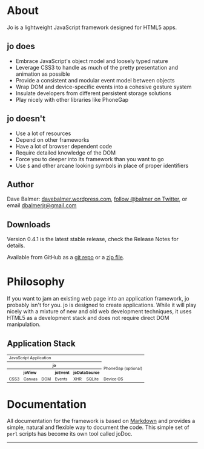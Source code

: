 About
=====

Jo is a lightweight JavaScript framework designed for HTML5 apps.

jo does
--------

- Embrace JavaScript's object model and loosely typed nature
- Leverage CSS3 to handle as much of the pretty presentation and animation as possible
- Provide a consistent and modular event model between objects
- Wrap DOM and device-specific events into a cohesive gesture system
- Insulate developers from different persistent storage solutions
- Play nicely with other libraries like PhoneGap

jo doesn't
-----------

- Use a lot of resources
- Depend on other frameworks
- Have a lot of browser dependent code
- Require detailed knowledge of the DOM
- Force you to deeper into its framework than you want to go
- Use `$` and other arcane looking symbols in place of proper identifiers

Author
------

Dave Balmer:
[davebalmer.wordpress.com](http://davebalmer.wordpress.com),
[follow @balmer on Twitter](http://twitter.com/balmer),
or email [dbalmerjr@gmail.com](mailto:dbalmerjr@gmail.com)

Downloads
---------

Version 0.4.1 is the latest stable release, check the Release Notes for
details.

Available from GitHub as a 
[git repo](http://github.com/davebalmer/Jo) or a
[zip file](http://github.com/davebalmer/Jo/downloads).


Philosophy
==========

If you want to jam an existing web page into an application framework, jo probably isn't
for you. jo is designed to create applications. While it will play nicely with a mixture
of new and old web development techniques, it uses HTML5 as a development stack and does
not require direct DOM manipulation.

Application Stack
-----------------

<table style="font-size: 75%">
	<tr><td colspan="7">JavaScript Application</td></tr>
	<tr><th colspan="6">jo</th><td rowspan="2">PhoneGap (optional)</td></tr>
	<tr><th colspan="3">joView</th><th>joEvent</th><th colspan="2">joDataSource</th><tr>
	<tr><td>CSS3</td><td>Canvas</td><td>DOM</td><td>Events</td><td>XHR</td><td>SQLite</td><td>Device OS</td></tr>
</table>

Documentation
=============

All documentation for the framework is based on
[Markdown](http://daringfireball.net/projects/markdown/syntax)
and provides a simple, natural and flexible way to document the code. This simple set
of `perl` scripts has become its own tool called joDoc.

- - -
